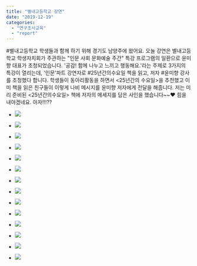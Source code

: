 ```yaml
---
title: "별내고등학교 강연"
date: "2019-12-19"
categories: 
  - "연구조사교육"
  - "report"
---
```


#별내고등학교 학생들과 함께 하기 위해 경기도 남양주에 왔어요. 오늘 강연은 별내고등학교 학생자치회가 주관하는 "인문 사회 문화예술 주간" 특강 프로그램의 일환으로 윤미향 대표가 초청되었습니다. '공감! 함께 나누고 느끼고 행동해요.'라는 주제로 3가지의 특강이 열리는데, '인문'파트 강연자로 #25년간의수요일 책을 읽고, 저자 #윤미향 강사를 초청했다 합니다. 학생들이 동아리활동을 하면서 <25년간의 수요일>을 추천했고 이미 책을 읽은 친구들이 이렇게 나비 메시지를 윤미향 저자에게 전달을 해줍니다. 저는 미리 준비된 <25년간의수요일> 책에 저자의 메세지를 담은 사인을 했습니다~~❤️ 힘을 내야겠네요. 아자!!!??

- ![](https://womenandwar.net/kr/wp-content/uploads/2019/12/79420642_2869304756433852_568962349289963520_o.jpg)
    
- ![](https://womenandwar.net/kr/wp-content/uploads/2019/12/79438497_2870663639631297_1435044123731034112_o.jpg)
    
- ![](https://womenandwar.net/kr/wp-content/uploads/2019/12/79461390_2869304393100555_9217824979217809408_o.jpg)
    
- ![](https://womenandwar.net/kr/wp-content/uploads/2019/12/79476841_2869304543100540_2496850001687216128_o.jpg)
    
- ![](https://womenandwar.net/kr/wp-content/uploads/2019/12/79678457_2870663749631286_7406852680284372992_o.jpg)
    
- ![](https://womenandwar.net/kr/wp-content/uploads/2019/12/79712069_2869304496433878_7655047553146159104_o.jpg)
    
- ![](https://womenandwar.net/kr/wp-content/uploads/2019/12/79720522_2869304439767217_7743498367338020864_o.jpg)
    
- ![](https://womenandwar.net/kr/wp-content/uploads/2019/12/79734143_2869304593100535_3527357082862878720_o.jpg)
    
- ![](https://womenandwar.net/kr/wp-content/uploads/2019/12/80089495_2869304813100513_4330183644120350720_o.jpg)
    
- ![](https://womenandwar.net/kr/wp-content/uploads/2019/12/80352525_2869304669767194_3520300610509340672_o.jpg)
    
- ![](https://womenandwar.net/kr/wp-content/uploads/2019/12/80424857_2870664356297892_7333417342342266880_o-1024x659.jpg)
    
- ![](https://womenandwar.net/kr/wp-content/uploads/2019/12/80528918_2870663709631290_8237946268152758272_o.jpg)
    
- ![](https://womenandwar.net/kr/wp-content/uploads/2019/12/80575737_2869304346433893_4571386838505226240_o.jpg)
    
- ![](https://womenandwar.net/kr/wp-content/uploads/2019/12/80716193_2869304303100564_1609983123859177472_o.jpg)
